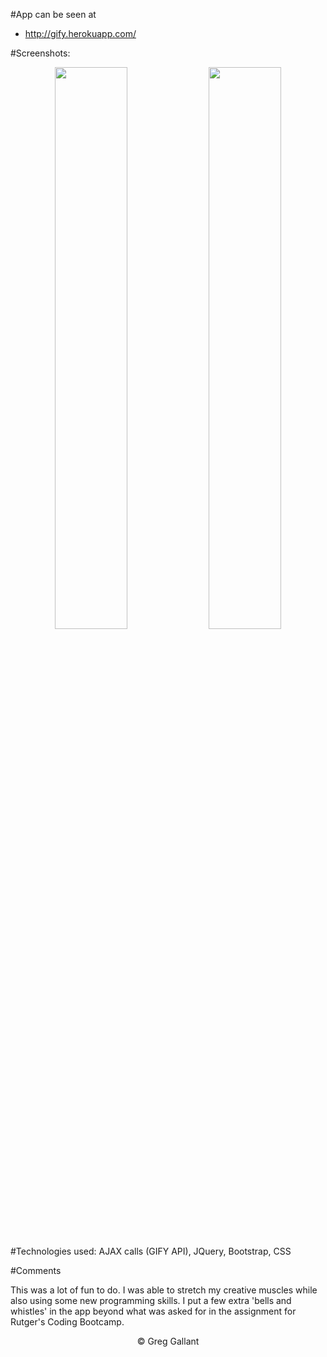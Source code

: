 #App can be seen at
- http://gify.herokuapp.com/

#Screenshots:
<p align="center">
<span>
<img src="https://github.com/gsgallant/screenshots/blob/master/gify/Screen%20Shot%202016-04-06%20at%209.36.22%20AM.png" width="48%" height="auto"/>
<img src="https://github.com/gsgallant/screenshots/blob/master/gify/Screen%20Shot%202016-04-06%20at%209.35.44%20AM.png" width="48%" height="auto"/>
</span>
</p>

#Technologies used:
AJAX calls (GIFY API), JQuery, Bootstrap, CSS

#Comments

This was a lot of fun to do.  I was able to stretch my creative muscles while also using some new programming skills.  I put a few extra 'bells and whistles' in the app beyond what was asked for in the assignment for Rutger's Coding Bootcamp.

<p align="center">
&copy; Greg Gallant
</p>


